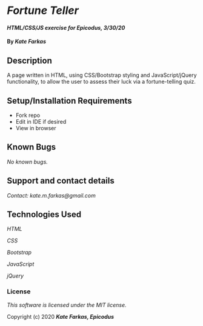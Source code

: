 # _Fortune Teller_

#### _HTML/CSS/JS exercise for Epicodus, 3/30/20_

#### By _**Kate Farkas**_

## Description

A page written in HTML, using CSS/Bootstrap styling and JavaScript/jQuery functionality, to allow the user to assess their luck via a fortune-telling quiz.

## Setup/Installation Requirements

* Fork repo
* Edit in IDE if desired
* View in browser

## Known Bugs

_No known bugs._

## Support and contact details

_Contact: kate.m.farkas@gmail.com_

## Technologies Used

_HTML_

_CSS_

_Bootstrap_

_JavaScript_

_jQuery_

### License

*This software is licensed under the MIT license.*

Copyright (c) 2020 **_Kate Farkas, Epicodus_**
